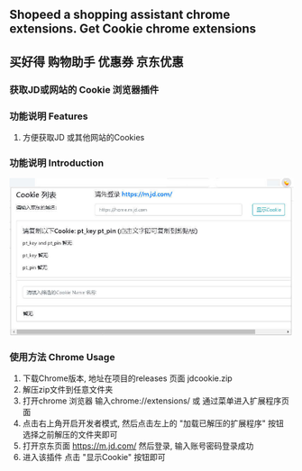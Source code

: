 ## Shopeed a shopping assistant chrome extensions. Get Cookie chrome extensions
## 买好得 购物助手 优惠券 京东优惠 
### 获取JD或网站的 Cookie  浏览器插件 

### 功能说明 Features 

1. 方便获取JD 或其他网站的Cookies 

### 功能说明 Introduction 

![功能说明](https://github.com/jinwyp/tgfcerblock/blob/master/docs/cookie.jpg?raw=true)


### 使用方法 Chrome Usage

1. 下载Chrome版本, 地址在项目的releases 页面 jdcookie.zip
2. 解压zip文件到任意文件夹
3. 打开chrome 浏览器 输入chrome://extensions/ 或 通过菜单进入扩展程序页面
4. 点击右上角开启开发者模式, 然后点击左上的 "加载已解压的扩展程序" 按钮 选择之前解压的文件夹即可
5. 打开京东页面 https://m.jd.com/  然后登录, 输入账号密码登录成功
6. 进入该插件 点击 "显示Cookie" 按钮即可


